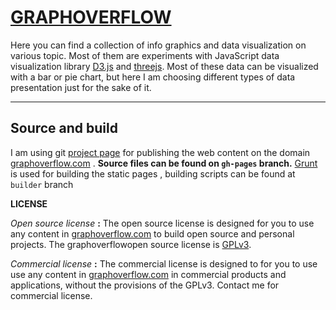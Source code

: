 [GRAPHOVERFLOW][1]
=====================

Here you can find a collection of info graphics and data visualization on various topic. Most of them  are experiments with JavaScript data visualization library [D3.js][4] and [threejs][8]. Most of these data can be visualized with a bar or pie chart, but here I am choosing different types of data presentation just for the sake of it.


----------


Source and build
----------------

I am using git [project page][5] for publishing the web content on the domain [graphoverflow.com][6] . <b>Source files can be found on `gh-pages` branch.</b> [Grunt][7] is used for building the static pages , building scripts can be found at `builder` branch


**LICENSE**

*Open source license* **:**
The open source license is designed for you to use any content in [graphoverflow.com][6]  to build open source and personal projects. The graphoverflowopen source license is [GPLv3](https://www.gnu.org/licenses/gpl-3.0.html).

*Commercial license* **:**
The commercial license is designed to for you to use use any content in [graphoverflow.com][6]  in commercial products and applications, without the provisions of the GPLv3. Contact me for commercial license.



  [1]: http://graphoverflow.com
  [2]: http://stackoverflow.com/
  [3]: https://api.stackexchange.com/docs
  [4]: http://d3js.org/
  [5]: https://help.github.com/articles/user-organization-and-project-pages#project-pages
  [6]: http://graphoverflow.com
  [7]: http://gruntjs.com/
  [8]: http://threejs.org/
